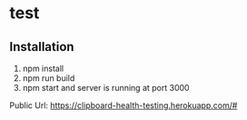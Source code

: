 # test

## Installation
1. npm install
2. npm run build
3. npm start and server is running at port 3000

Public Url: https://clipboard-health-testing.herokuapp.com/#